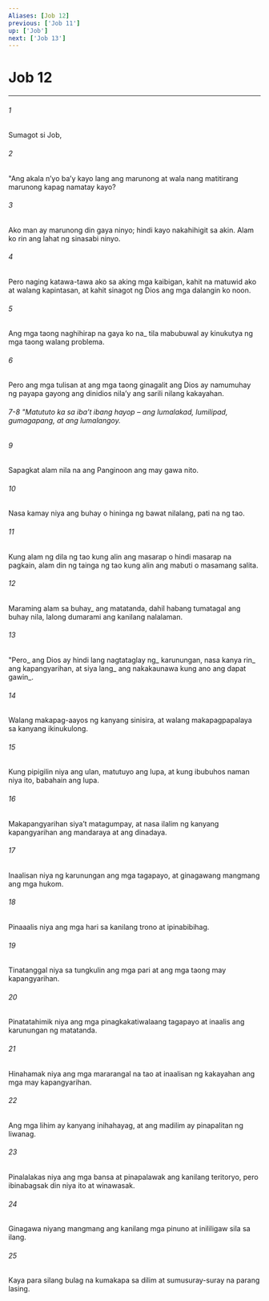 ```yaml
---
Aliases: [Job 12]
previous: ['Job 11']
up: ['Job']
next: ['Job 13']
---
```

# Job 12

***






















###### 1 










Sumagot si Job, 





















###### 2 










"Ang akala nʼyo baʼy kayo lang ang marunong at wala nang matitirang marunong kapag namatay kayo? 





















###### 3 










Ako man ay marunong din gaya ninyo; hindi kayo nakahihigit sa akin. Alam ko rin ang lahat ng sinasabi ninyo. 





















###### 4 










Pero naging katawa-tawa ako sa aking mga kaibigan, kahit na matuwid ako at walang kapintasan, at kahit sinagot ng Dios ang mga dalangin ko noon. 





















###### 5 










Ang mga taong naghihirap na gaya ko na_ tila mabubuwal ay kinukutya ng mga taong walang problema. 





















###### 6 










Pero ang mga tulisan at ang mga taong ginagalit ang Dios ay namumuhay ng payapa gayong ang dinidios nilaʼy ang sarili nilang kakayahan.

###### 7-8 "Matututo ka sa ibaʼt ibang hayop – ang lumalakad, lumilipad, gumagapang, at ang lumalangoy. 





















###### 9 










Sapagkat alam nila na ang Panginoon ang may gawa nito. 





















###### 10 










Nasa kamay niya ang buhay o hininga ng bawat nilalang, pati na ng tao. 





















###### 11 










Kung alam ng dila ng tao kung alin ang masarap o hindi masarap na pagkain, alam din ng tainga ng tao kung alin ang mabuti o masamang salita. 





















###### 12 










Maraming alam sa buhay_ ang matatanda, dahil habang tumatagal ang buhay nila, lalong dumarami ang kanilang nalalaman. 





















###### 13 










"Pero_ ang Dios ay hindi lang nagtataglay ng_ karunungan, nasa kanya rin_ ang kapangyarihan, at siya lang_ ang nakakaunawa kung ano ang dapat gawin_. 





















###### 14 










Walang makapag-aayos ng kanyang sinisira, at walang makapagpapalaya sa kanyang ikinukulong. 





















###### 15 










Kung pipigilin niya ang ulan, matutuyo ang lupa, at kung ibubuhos naman niya ito, babahain ang lupa. 





















###### 16 










Makapangyarihan siyaʼt matagumpay, at nasa ilalim ng kanyang kapangyarihan ang mandaraya at ang dinadaya. 





















###### 17 










Inaalisan niya ng karunungan ang mga tagapayo, at ginagawang mangmang ang mga hukom. 





















###### 18 










Pinaaalis niya ang mga hari sa kanilang trono at ipinabibihag. 





















###### 19 










Tinatanggal niya sa tungkulin ang mga pari at ang mga taong may kapangyarihan. 





















###### 20 










Pinatatahimik niya ang mga pinagkakatiwalaang tagapayo at inaalis ang karunungan ng matatanda. 





















###### 21 










Hinahamak niya ang mga mararangal na tao at inaalisan ng kakayahan ang mga may kapangyarihan. 





















###### 22 










Ang mga lihim ay kanyang inihahayag, at ang madilim ay pinapalitan ng liwanag. 





















###### 23 










Pinalalakas niya ang mga bansa at pinapalawak ang kanilang teritoryo, pero ibinabagsak din niya ito at winawasak. 





















###### 24 










Ginagawa niyang mangmang ang kanilang mga pinuno at inililigaw sila sa ilang. 





















###### 25 










Kaya para silang bulag na kumakapa sa dilim at sumusuray-suray na parang lasing.
